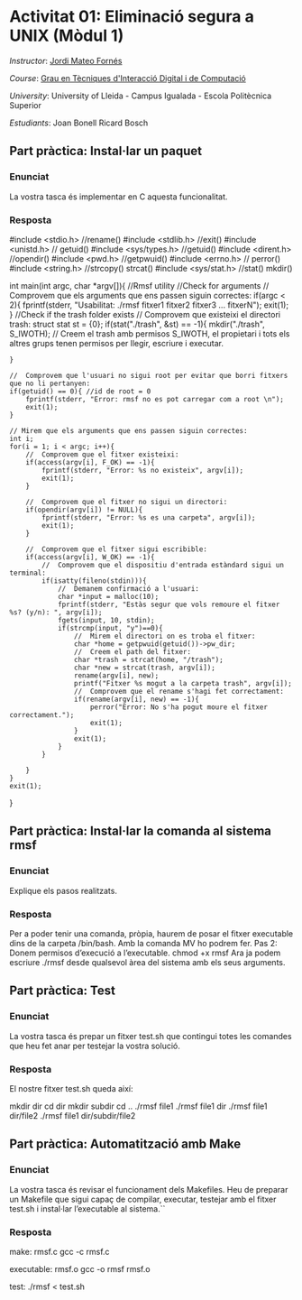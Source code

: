 # Activitat 01: Eliminació segura a UNIX (Mòdul 1)

*Instructor*: [Jordi Mateo Fornés](http:jordimateofornes.com)

*Course*: [Grau en Tècniques d'Interacció Digital i de Computació](http://www.grauinteraccioicomputacio.udl.cat/ca/index.html)

*University*: University of Lleida - Campus Igualada - Escola Politècnica Superior

*Estudiants*: Joan Bonell
              Ricard Bosch


## Part pràctica: Instal·lar un paquet 

### Enunciat
La vostra tasca és implementar en C aquesta funcionalitat.

### Resposta


#include <stdio.h> //rename()
#include <stdlib.h> //exit()
#include <unistd.h> // getuid()
#include <sys/types.h> //getuid()
#include <dirent.h> //opendir()
#include <pwd.h> //getpwuid()
#include <errno.h> // perror()
#include <string.h> //strcopy() strcat()
#include <sys/stat.h> //stat() mkdir()


int main(int argc, char *argv[]){
    //Rmsf utility
    //Check for arguments
    //  Comprovem que els arguments que ens passen siguin correctes:
    if(argc < 2){
       fprintf(stderr, "Usabilitat: ./rmsf fitxer1 fitxer2 fitxer3 ... fitxerN");
       exit(1);
    }
    //Check if the trash folder exists
    //  Comprovem que existeixi el directori trash:
    struct stat st = {0};
    if(stat("./trash", &st) == -1){
        mkdir("./trash", S_IWOTH); // Creem el trash amb permisos S_IWOTH, el propietari i tots els altres grups tenen permisos per llegir, escriure i executar.
        
    }

    //  Comprovem que l'usuari no sigui root per evitar que borri fitxers que no li pertanyen:
    if(getuid() == 0){ //id de root = 0
        fprintf(stderr, "Error: rmsf no es pot carregar com a root \n");
        exit(1);
    }

    // Mirem que els arguments que ens passen siguin correctes:
    int i;
    for(i = 1; i < argc; i++){
        //  Comprovem que el fitxer existeixi:
        if(access(argv[i], F_OK) == -1){
            fprintf(stderr, "Error: %s no existeix", argv[i]);
            exit(1);
        }

        //  Comprovem que el fitxer no sigui un directori:
        if(opendir(argv[i]) != NULL){
            fprintf(stderr, "Error: %s es una carpeta", argv[i]);
            exit(1);
        }

        //  Comprovem que el fitxer sigui escribible:
        if(access(argv[i], W_OK) == -1){
            //  Comprovem que el dispositiu d'entrada estàndard sigui un terminal:
            if(isatty(fileno(stdin))){
                //  Demanem confirmació a l'usuari:
                char *input = malloc(10);
                fprintf(stderr, "Estàs segur que vols remoure el fitxer %s? (y/n): ", argv[i]);
                fgets(input, 10, stdin);
                if(strcmp(input, "y")==0){
                    //  Mirem el directori on es troba el fitxer:
                    char *home = getpwuid(getuid())->pw_dir;
                    //  Creem el path del fitxer:
                    char *trash = strcat(home, "/trash");
                    char *new = strcat(trash, argv[i]);
                    rename(argv[i], new);
                    printf("Fitxer %s mogut a la carpeta trash", argv[i]);
                    //  Comprovem que el rename s'hagi fet correctament:
                    if(rename(argv[i], new) == -1){
                        perror("Error: No s'ha pogut moure el fitxer correctament.");
                        exit(1);
                    }
                    exit(1);
                }
            }
            
        }      
    }
    exit(1);
}



## Part pràctica: Instal·lar la comanda al sistema rmsf

### Enunciat

Explique els pasos realitzats.

### Resposta

Per a poder tenir una comanda, pròpia, haurem de posar el fitxer executable dins de la carpeta /bin/bash.
Amb la comanda MV ho podrem fer.
Pas 2: Donem permisos d’execució a l’executable.
chmod +x rmsf
Ara ja podem escriure ./rmsf desde qualsevol àrea del sistema amb els seus arguments.

## Part pràctica: Test

### Enunciat

La vostra tasca és prepar un fitxer test.sh que contingui totes les comandes que heu fet anar per testejar la vostra solució.

### Resposta

El nostre fitxer test.sh queda així:

mkdir dir
cd dir
mkdir subdir 
cd ..
./rmsf file1
./rmsf file1 dir
./rmsf file1 dir/file2
./rmsf file1 dir/subdir/file2

## Part pràctica: Automatització amb Make

### Enunciat

La vostra tasca és revisar el funcionament dels Makefiles. Heu de preparar un Makefile que sigui capaç de compilar, executar, testejar amb el fitxer test.sh i instal·lar l’executable al sistema.``

### Resposta

make: rmsf.c
  gcc -c rmsf.c

executable: rmsf.o
  gcc -o rmsf rmsf.o

test:
  ./rmsf < test.sh
